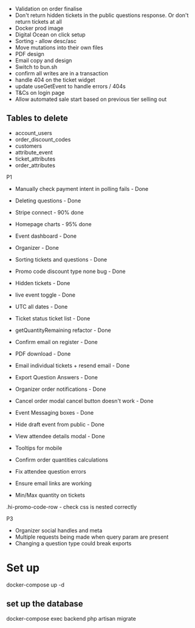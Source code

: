 - Validation on order finalise
- Don't return hidden tickets in the public questions response. Or don't return tickets at all
- Docker prod image
- Digital Ocean on click setup
- Sorting - allow desc/asc
- Move mutations into their own files
- PDF design
- Email copy and design
- Switch to bun.sh
- confirm all writes are in a transaction
- handle 404 on the ticket widget
- update useGetEvent to handle errors / 404s
- T&Cs on login page
- Allow automated sale start based on previous tier selling out

## Tables to delete

- account_users
- order_discount_codes
- customers
- attribute_event
- ticket_attributes
- order_attributes

P1
- Manually check payment intent in polling fails - Done
- Deleting questions - Done
- Stripe connect - 90% done
- Homepage charts - 95% done
- Event dashboard - Done
- Organizer - Done
- Sorting tickets and questions - Done
- Promo code discount type none bug - Done
- Hidden tickets - Done
- live event toggle - Done
- UTC all dates - Done
- Ticket status ticket list - Done
- getQuantityRemaining refactor - Done
- Confirm email on register - Done
- PDF download - Done
- Email individual tickets + resend email - Done
- Export Question Answers - Done
- Organizer order notifications - Done
- Cancel order modal cancel button doesn't work - Done
- Event Messaging boxes - Done
- Hide draft event from public - Done
- View attendee details modal - Done

- Tooltips for mobile
- Confirm order quantities calculations
- Fix attendee question errors
- Ensure email links are working
- Min/Max quantity on tickets

.hi-promo-code-row  - check css is nested correctly

P3
- Organizer social handles and meta
- Multiple requests being made when query param are present
- Changing a question type could break exports


# Set up
docker-compose up -d
## set up the database
docker-compose exec backend php artisan migrate